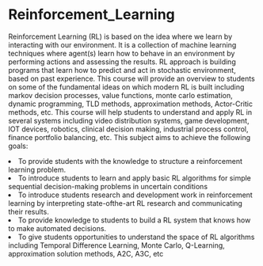 # Reinforcement_Learning
Reinforcement Learning (RL) is based on the idea where we learn by interacting with our environment. It is a collection of machine learning techniques where agent(s) learn how to behave in an environment by performing actions and assessing the results. RL approach is building programs that learn how to predict and act in stochastic environment, based on past experience. This course will provide an overview to students on some of the fundamental ideas on which modern RL is built including markov decision processes, value functions, monte carlo estimation, dynamic programming, TLD methods, approximation methods, Actor-Critic methods, etc. This course will help students to understand and apply RL in several systems including video distribution systems, game development, IOT devices, robotics, clinical decision making, industrial process control, finance portfolio balancing, etc. 
This subject aims to achieve the following goals: 
<li>To provide students with the knowledge to structure a reinforcement learning problem. </li> 
<li>To introduce students to learn and apply basic RL algorithms for simple sequential decision-making problems in uncertain conditions </li>
<li>To introduce students research and development work in reinforcement learning by interpreting state-ofthe-art RL research and communicating their results.</li> <li> To provide knowledge to students to build a RL system that knows how to make automated decisions. </li>
<li>To give students opportunities to understand the space of RL algorithms including Temporal Difference Learning, Monte Carlo, Q-Learning, approximation solution methods, A2C, A3C, etc</li>
